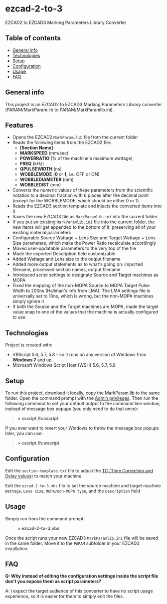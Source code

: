 # ezcad-2-to-3
EZCAD2 to EZCAD3 Marking Parameters Library Converter


## Table of contents
* [General info](#general-info)
* [Technologies](#technologies)
* [Setup](#setup)
* [Configuration](#configuration)
* [Usage](#usage)
* [FAQ](#faq)

## General info
This project is an EZCAD2 to EZCAD3 Marking Parameters Library converter (PARAM/MarkParam.lib to PARAM/MarkParamlib.ini).

## Features
* Opens the EZCAD2 `MarkParam.lib` file from the current folder
* Reads the following items from the EZCAD2 file:
  * **[Section Name]**
  * **MARKSPEED** (mm/sec)
  * **POWERRATIO** (% of the machine's maximum wattage)
  * **FREQ** (kHz)
  * **QPULSEWIDTH** (ns)
  * **WOBBLEMODE** (**0** or **1**, i.e. OFF or ON)
  * **WOBBLEDIAMETER** (mm)
  * **WOBBLEDIST** (mm)
* Converts the numeric values of these parameters from the scientific notation to a decimal fraction with 6 places after the decimal point (except for the WOBBLEMODE, which should be either 0 or 1).
* Reads the EZCAD3 section template and injects the converted items into it
* Saves the new EZCAD3 file as `MarkParamlib.ini` into the current folder
* If you put an existing `MarkParamlib.ini` file into the current folder, the new items will get appended to the bottom of it, preserving all of your existing material parameters
* Configurable Source Wattage + Lens Size and Target Wattage + Lens Size parameters, which make the Power Ratio recalculate accordingly
* Moved user-updatable parameters to the very top of the file
* Made the exported Description field customizable
* Added Wattage and Lens size to the output filename
* Added more output statements as to what's going on: imported filename, processed section names, output filename
* Introduced script settings to designate Source and Target machines as MOPA
* Fixed the mapping of the non-MOPA Source to MOPA Target Pulse Width to 200ns (Hallman's info from LMA). The LMA settings file is universally set to 10ns, which is wrong, but the non-MOPA machines simply ignore it
* If both the Source and the Target machines are MOPA, made the target value snap to one of the values that the machine is actually configured to use

## Technologies
Project is created with:
* VBScript 5.6, 5.7, 5.8 - so it runs on any version of Windows from **Windows 7** and up
* Microsoft Windows Script Host (WSH) 5.6, 5.7, 5.8
	
## Setup
To run this project, download it locally, copy the MarkParam.lib to the same folder. Open the command prompt with the [Admin privileges](https://blog.techinline.com/2019/08/14/run-command-prompt-as-administrator-windows-10/). Then run the following command to set your default output to the command line window, instead of message box popups (you only need to do that once):

> **\> cscript /h:cscript**

If you ever want to revert your Windows to throw the message box popups later, you can use:

> **\> cscript /h:wscript**

## Configuration
Edit the `section-template.txt` file to adjust the [TC (Time Correction and Delay values)](https://www.youtube.com/watch?v=gFvbrNnvijo) to match your machine.  

Edit the `ezcad-2-to-3.vbs` file to set the source machine and target machine `Wattage`, `Lens size`, `MOPA/non-MOPA type`, and the `Description` field

## Usage

Simply run from the command prompt:
> **\> ezcad-2-to-3.vbs**

Once the script runs your new EZCAD3 `MarkParamlib.ini` file will be saved in the same folder. Move it to the `PARAM` subfolder in your EZCAD3 installation.

## FAQ
**Q: Why instead of editing the configuration settings inside the script file don't you expose them as script parameters?**  

A: I expect the target audience of this converter to have no script usage experience, so it is easier for them to simply edit the files.
